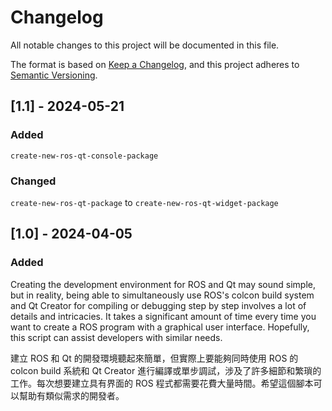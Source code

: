 # Changelog

All notable changes to this project will be documented in this file.

The format is based on [Keep a Changelog](https://keepachangelog.com/en/1.1.0/),
and this project adheres to [Semantic Versioning](https://semver.org/spec/v2.0.0.html).

## [1.1] - 2024-05-21

### Added
`create-new-ros-qt-console-package`

### Changed
`create-new-ros-qt-package` to `create-new-ros-qt-widget-package`

## [1.0] - 2024-04-05

### Added
Creating the development environment for ROS and Qt may sound simple, but in reality, being able to simultaneously use ROS's colcon build system and Qt Creator for compiling or debugging step by step involves a lot of details and intricacies. It takes a significant amount of time every time you want to create a ROS program with a graphical user interface. Hopefully, this script can assist developers with similar needs.

建立 ROS 和 Qt 的開發環境聽起來簡單，但實際上要能夠同時使用 ROS 的 colcon build 系統和 Qt Creator 進行編譯或單步調試，涉及了許多細節和繁瑣的工作。每次想要建立具有界面的 ROS 程式都需要花費大量時間。希望這個腳本可以幫助有類似需求的開發者。



